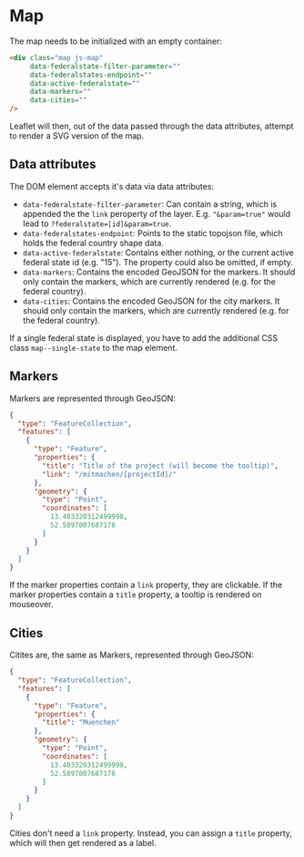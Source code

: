 # Map

The map needs to be initialized with an empty container:

```html
<div class="map js-map"
     data-federalstate-filter-parameter=""
     data-federalstates-endpoint=""
     data-active-federalstate=""
     data-markers=""
     data-cities=""
/>
```

Leaflet will then, out of the data passed through the data attributes, attempt
to render a SVG version of the map.

## Data attributes

The DOM element accepts it's data via data attributes:

- `data-federalstate-filter-parameter`: Can contain a string, which is appended
  the the `link` peroperty of the layer. E.g. `"&param=true"` would lead to
  `?federalstate=[id]&param=true`.
- `data-federalstates-endpoint`: Points to the static topojson file, which holds
  the federal country shape data.
- `data-active-federalstate`: Contains either nothing, or the current active
  federal state id (e.g. "15"). The property could also be omitted, if empty.
- `data-markers`: Contains the encoded GeoJSON for the markers. It should only
  contain the markers, which are currently rendered (e.g. for the federal
  country).
- `data-cities`: Contains the encoded GeoJSON for the city markers. It should only
  contain the markers, which are currently rendered (e.g. for the federal
  country).

If a single federal state is displayed, you have to add the additional CSS
class `map--single-state` to the map element.

## Markers

Markers are represented through GeoJSON:

```json
{
  "type": "FeatureCollection",
  "features": [
    {
      "type": "Feature",
      "properties": {
        "title": "Title of the project (will become the tooltip)",
        "link": "/mitmachen/[projectId]/"
      },
      "geometry": {
        "type": "Point",
        "coordinates": [
          13.403320312499998,
          52.5897007687178
        ]
      }
    }
  ]
}
```

If the marker properties contain a `link` property, they are clickable. If the
marker properties contain a `title` property, a tooltip is rendered on mouseover.

## Cities

Citites are, the same as Markers, represented through GeoJSON:

```json
{
  "type": "FeatureCollection",
  "features": [
    {
      "type": "Feature",
      "properties": {
        "title": "Muenchen"
      },
      "geometry": {
        "type": "Point",
        "coordinates": [
          13.403320312499998,
          52.5897007687178
        ]
      }
    }
  ]
}
```

Cities don't need a `link` property. Instead, you can assign a `title` property,
which will then get rendered as a label.
